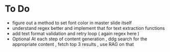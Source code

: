 # To Do
- figure out a method to set font color in master slide itself
- understand regex better and implement that for text extraction functions
- add text format validation and retry loop ( again regex here )
- Optional At each step of content generation , ddg search for the appropriate content , fetch top 3 results , use RAG on that

